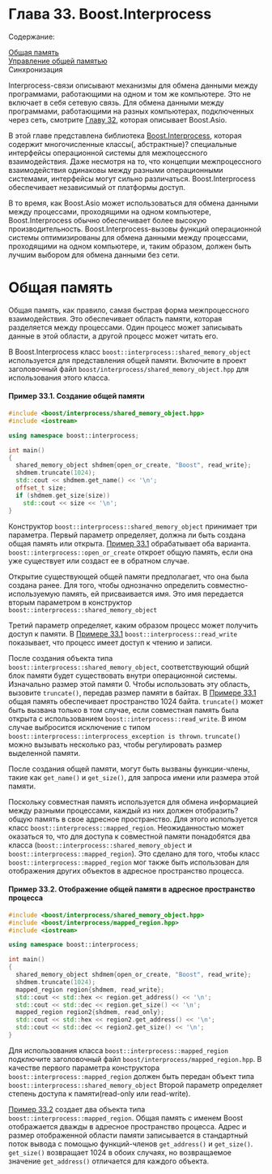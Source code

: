 # Глава 33. Boost.Interprocess #

Содержание:

[Общая память](https://github.com/kabachok169/translate/blob/master/first_chapter.md#Общая-память)  
[Управление общей памятью](https://github.com/kabachok169/translate/blob/master/second_chapter.md)  
Синхронизация

Interprocess-связи описывают механизмы для обмена данными между программами, работающими на одном и том же компьютере. Это не 
включает в себя сетевую связь. Для обмена данными между программами, работающими на разных компьютерах, подключенных через сеть, 
смотрите [Главу 32](https://theboostcpplibraries.com/boost.asio "Глава 32. Boost.Asio"), которая описывает Boost.Asio.

В этой главе представлена библиотека [Boost.Interprocess](http://www.boost.org/doc/libs/1_62_0/doc/html/interprocess.html), которая содержит многочисленные классы(, абстрактные)? специальные интерфейсы
операционной системы для межпоцессного взаимодействия. Даже несмотря на то, что концепции межпроцессного взаимодействия одинаковы 
между разными операционными системами, интерфейсы могут сильно различаться. Boost.Interprocess обеспечивает независимый от платформы доступ.

В то время, как Boost.Asio может использоваться для обмена данными между процессами, проходящими на одном компьютере, Boost.Interprocess 
обычно обеспечивает более высокую производительность. Boost.Interprocess-вызовы функций операционной системы оптимизированы для обмена данными между процессами, проходящими на одном компьютере, и, таким образом, должен быть лучшим выбором для обмена данными без сети.

# Общая память #

Общая память, как правило, самая быстрая форма межпроцессного взаимодействия. Это обеспечивает область памяти, которая разделяется 
между процессами. Один процесс может записывать данные в этой области, а другой процесс может читать его.

В Boost.Interprocess класс `boost::interprocess::shared_memory_object` используется для представления общей памяти. Включите в проект 
заголовочный файл `boost/interprocess/shared_memory_object.hpp` для использования этого класса.

#### Пример 33.1. Создание общей памяти
```c++
#include <boost/interprocess/shared_memory_object.hpp>
#include <iostream>

using namespace boost::interprocess;

int main()
{
  shared_memory_object shdmem{open_or_create, "Boost", read_write};
  shdmem.truncate(1024);
  std::cout << shdmem.get_name() << '\n';
  offset_t size;
  if (shdmem.get_size(size))
    std::cout << size << '\n';
}
```


Конструктор `boost::interprocess::shared_memory_object` принимает три параметра. Первый параметр определяет, должна ли быть создана общая память или открыта. [Пример 33.1](#Пример-331-Создание-общей-памяти) 
обрабатывает оба варианта. `boost::interprocess::open_or_create` откроет общую память, если она уже существует или создаст ее в обратном  случае. 

Открытие существующей общей памяти предполагает, что она была создана ранее. Для того, чтобы однозначно определить совместно-используемую  память, ей присваивается имя. Это имя передается вторым параметром в конструктор `boost::interprocess::shared_memory_object`

Третий параметр определяет, каким образом процесс может получить доступ к памяти. В [Примере 33.1](#Пример-331-Создание-общей-памяти) 
`boost::interprocess::read_write` показывает, что процесс имеет доступ к чтению и записи.

После создания объекта типа `boost::interprocess::shared_memory_object`, соответствующий общий блок памяти будет существовать внутри операционной системы. Изначально размер этой памяти 0. Чтобы использовать эту область, вызовите `truncate()`, передав размер памяти в байтах. В [Примере 33.1](#Пример-331-Создание-общей-памяти) общая память обеспечивает пространство 1024 байта. `truncate()` может быть вызвана только в том случае, если совместная память была открыта с использованием `boost::interprocess::read_write`. В ином случае выбросится исключение с типом `boost::interprocess::interprocess_exception is thrown`. `truncate()` можно вызывать несколько раз, чтобы регулировать размер выделенной памяти.

После создания общей памяти, могут быть вызваны функции-члены, такие как `get_name()` и `get_size()`, для запроса имени или размера этой памяти.

Поскольку совместная память используется для обмена информацией между разными процессами, каждый из них должен отобразить? общую память в свое адресное пространство. Для этого используется класс `boost::interprocess::mapped_region`. Неожиданностью может оказаться то, что для доступа к совместной памяти понадобятся два класса (`boost::interprocess::shared_memory_object` и `boost::interprocess::mapped_region`). Это сделано для того, чтобы класс `boost::interprocess::mapped_region` мог также быть использован для отображения других объектов в адресное пространство процесса.

#### Пример 33.2. Отображение общей памяти в адресное пространство процесса
```c++
#include <boost/interprocess/shared_memory_object.hpp>
#include <boost/interprocess/mapped_region.hpp>
#include <iostream>

using namespace boost::interprocess;

int main()
{
  shared_memory_object shdmem{open_or_create, "Boost", read_write};
  shdmem.truncate(1024);
  mapped_region region{shdmem, read_write};
  std::cout << std::hex << region.get_address() << '\n';
  std::cout << std::dec << region.get_size() << '\n';
  mapped_region region2{shdmem, read_only};
  std::cout << std::hex << region2.get_address() << '\n';
  std::cout << std::dec << region2.get_size() << '\n';
}
```


Для использования класса `boost::interprocess::mapped_region` подключите заголовочный файл `boost/interprocess/mapped_region.hpp`. В качестве первого параметра конструктора `boost::interprocess::mapped_region` должен быть передан объект типа  `boost::interprocess::shared_memory_object` Второй параметр определяет степень доступа к памяти(read-only или read-write).

[Пример 33.2](#Пример-332-Отображение-общей-памяти-в-адресное-пространство-процесса) создает два объекта типа `boost::interprocess::mapped_region`. Общая память с именем Boost отображается дважды в адресное пространство процесса. Адрес и размер отображенной области памяти записывается в стандартный поток вывода с помощью функций-членов `get_address()` и `get_size()`. `get_size()` возвращает 1024 в обоих случаях, но возвращаемое значение `get_address()` отличается для каждого объекта.

